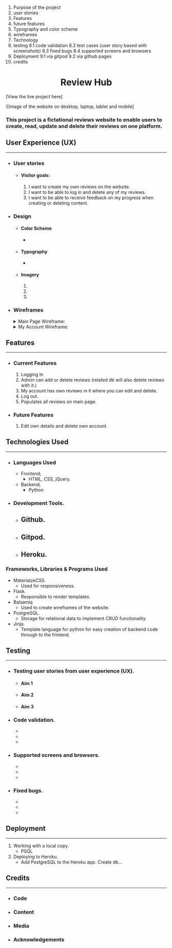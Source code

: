 1. Purpose of the project
2. user stories
3. Features
4. future features
5. Typography and color scheme
6. wireframes
7. Technology
8. testing
   8.1 code validation
   8.2 test cases (user story based with screenshots)
   8.3 fixed bugs
   8.4 supported screens and browsers
9. Deployment
   9.1 via gitpod
   9.2 via github pages
10. credits

<h1 align="center">Review Hub</h1>

[View the live project here]

![Image of the website on desktop, laptop, tablet and mobile]

### This project is a fictational reviews website to enable users to create, read, update and delete their reviews on one platform.

## User Experience (UX)
***
- ### User stories
    - #### Visitor goals:
        1. I want to create my own reviews on the website.
        2. I want to be able to log in and delete any of my reviews.
        3. I want to be able to receive feedback on my progress when creating or deleting content.

- ### Design
    * #### Color Scheme
        -  
    * #### Typography
        - 
    * #### Imagery
        1. 
        2. 
        3. 

- ### Wireframes
    <details><summary>Main Page Wireframe:</summary>

    ![Main Page Wireframe](reviewhub/static/images/readme-images/wireframes/main-page-wireframe.JPG)
    </details>

    <details><summary>My Account Wireframe:</summary>

    ![My Account Wireframe](reviewhub/static/images/readme-images/wireframes/my-account-wireframe.JPG)

    </details>

## Features
***
* ### Current Features
    1. Logging In
    2. Admin can add or delete reviews (related db will also delete reviews with it.)
    3. My account has own reviews in it where you can edit and delete.
    4. Log out.
    5. Populates all reviews on main page.
    
* ### Future Features
    1. Edit own details and delete own account.

    
        
## Technologies Used
***
* ### Languages Used
    * Frontend;
        - HTML, CSS, jQuery.
    * Backend;
        - Python
* ### Development Tools.
    * Github.
        - 
    * Gitpod.
        - 
    * Heroku.
        - 

### Frameworks, Libraries & Programs Used
* MaterialzeCSS.
    - Used for responsiveness.
* Flask.
    - Responsible to render templates.
* Balsamiq
    - Used to create wireframes of the website.
* PostgreSQL.
    - Storage for relational data to implement CRUD functionality.
* Jinja.
    - Template language for python for easy creation of backend code through to the frintend.


## Testing
***
* ### Testing user stories from user experience (UX).
    * #### Aim 1

    * #### Aim 2
    
    * #### Aim 3
        
* ### Code validation.
    * 
    * 
    * 

* ### Supported screens and browsers.
    * 
    * 
    * 
    

* ### Fixed bugs.
    * 
    * 
    * 
    


## Deployment
***
1. Working with a local copy.
    - PSQL
2. Deploying to Heroku.
    - Add PostgreSQL to the Heroku app. Create db...


## Credits
***
* ### Code


* ### Content


* ### Media


* ### Acknowledgements
